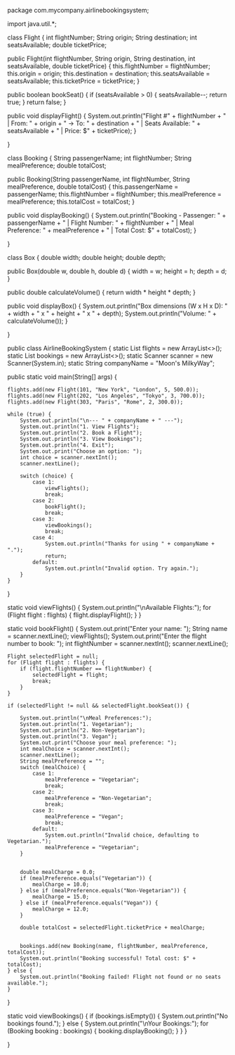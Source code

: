 package com.mycompany.airlinebookingsystem; 

import java.util.*; 

class Flight { int flightNumber; String origin; String destination; int seatsAvailable; double ticketPrice; 

public Flight(int flightNumber, String origin, String destination, int seatsAvailable, double ticketPrice) { 
    this.flightNumber = flightNumber; 
    this.origin = origin; 
    this.destination = destination; 
    this.seatsAvailable = seatsAvailable; 
    this.ticketPrice = ticketPrice; 
} 
 
public boolean bookSeat() { 
    if (seatsAvailable > 0) { 
        seatsAvailable--; 
        return true; 
    } 
    return false; 
} 
 
public void displayFlight() { 
    System.out.println("Flight #" + flightNumber + " | From: " + origin + " -> To: " + destination + 
                       " | Seats Available: " + seatsAvailable + " | Price: $" + ticketPrice); 
} 
  

} 

class Booking { String passengerName; int flightNumber; String mealPreference; double totalCost; 

public Booking(String passengerName, int flightNumber, String mealPreference, double totalCost) { 
    this.passengerName = passengerName; 
    this.flightNumber = flightNumber; 
    this.mealPreference = mealPreference; 
    this.totalCost = totalCost; 
} 
 
public void displayBooking() { 
    System.out.println("Booking - Passenger: " + passengerName + " | Flight Number: " + flightNumber + 
                       " | Meal Preference: " + mealPreference + " | Total Cost: $" + totalCost); 
} 
  

} 

class Box { double width; double height; double depth; 

public Box(double w, double h, double d) { 
    width = w; 
    height = h; 
    depth = d;   
} 
 
 
public double calculateVolume() { 
    return width * height * depth; 
} 
 
 
public void displayBox() { 
    System.out.println("Box dimensions (W x H x D): " + width + " x " + height + " x " + depth); 
    System.out.println("Volume: " + calculateVolume()); 
} 
  

} 

public class AirlineBookingSystem { static List flights = new ArrayList<>(); static List bookings = new ArrayList<>(); static Scanner scanner = new Scanner(System.in); static String companyName = "Moon's MilkyWay"; 

public static void main(String[] args) { 
     
    flights.add(new Flight(101, "New York", "London", 5, 500.0)); 
    flights.add(new Flight(202, "Los Angeles", "Tokyo", 3, 700.0)); 
    flights.add(new Flight(303, "Paris", "Rome", 2, 300.0)); 
 
    while (true) { 
        System.out.println("\n--- " + companyName + " ---"); 
        System.out.println("1. View Flights"); 
        System.out.println("2. Book a Flight"); 
        System.out.println("3. View Bookings"); 
        System.out.println("4. Exit"); 
        System.out.print("Choose an option: "); 
        int choice = scanner.nextInt(); 
        scanner.nextLine();  
 
        switch (choice) { 
            case 1: 
                viewFlights(); 
                break; 
            case 2: 
                bookFlight(); 
                break; 
            case 3: 
                viewBookings(); 
                break; 
            case 4: 
                System.out.println("Thanks for using " + companyName + "."); 
                return; 
            default: 
                System.out.println("Invalid option. Try again."); 
        } 
    } 
} 
 
static void viewFlights() { 
    System.out.println("\nAvailable Flights:"); 
    for (Flight flight : flights) { 
        flight.displayFlight(); 
    } 
} 
 
static void bookFlight() { 
    System.out.print("Enter your name: "); 
    String name = scanner.nextLine(); 
    viewFlights(); 
    System.out.print("Enter the flight number to book: "); 
    int flightNumber = scanner.nextInt(); 
    scanner.nextLine();  
 
     
    Flight selectedFlight = null; 
    for (Flight flight : flights) { 
        if (flight.flightNumber == flightNumber) { 
            selectedFlight = flight; 
            break; 
        } 
    } 
 
    if (selectedFlight != null && selectedFlight.bookSeat()) { 
         
        System.out.println("\nMeal Preferences:"); 
        System.out.println("1. Vegetarian"); 
        System.out.println("2. Non-Vegetarian"); 
        System.out.println("3. Vegan"); 
        System.out.print("Choose your meal preference: "); 
        int mealChoice = scanner.nextInt(); 
        scanner.nextLine();  
        String mealPreference = ""; 
        switch (mealChoice) { 
            case 1: 
                mealPreference = "Vegetarian"; 
                break; 
            case 2: 
                mealPreference = "Non-Vegetarian"; 
                break; 
            case 3: 
                mealPreference = "Vegan"; 
                break; 
            default: 
                System.out.println("Invalid choice, defaulting to Vegetarian."); 
                mealPreference = "Vegetarian"; 
        } 
 
      
        double mealCharge = 0.0; 
        if (mealPreference.equals("Vegetarian")) { 
            mealCharge = 10.0;  
        } else if (mealPreference.equals("Non-Vegetarian")) { 
            mealCharge = 15.0;  
        } else if (mealPreference.equals("Vegan")) { 
            mealCharge = 12.0;  
        } 
 
        double totalCost = selectedFlight.ticketPrice + mealCharge; 
 
        
        bookings.add(new Booking(name, flightNumber, mealPreference, totalCost)); 
        System.out.println("Booking successful! Total cost: $" + totalCost); 
    } else { 
        System.out.println("Booking failed! Flight not found or no seats available."); 
    } 
} 
 
static void viewBookings() { 
    if (bookings.isEmpty()) { 
        System.out.println("No bookings found."); 
    } else { 
        System.out.println("\nYour Bookings:"); 
        for (Booking booking : bookings) { 
            booking.displayBooking(); 
        } 
    } 
} 
  

}
